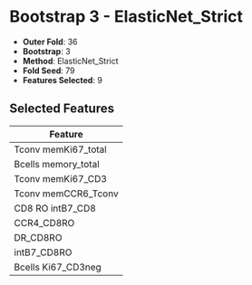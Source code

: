 # Bootstrap 3 - ElasticNet_Strict

- **Outer Fold**: 36
- **Bootstrap**: 3
- **Method**: ElasticNet_Strict
- **Fold Seed**: 79
- **Features Selected**: 9

## Selected Features

| Feature |
|---------|
| Tconv memKi67_total |
| Bcells memory_total |
| Tconv memKi67_CD3 |
| Tconv memCCR6_Tconv |
| CD8 RO intB7_CD8 |
| CCR4_CD8RO |
| DR_CD8RO |
| intB7_CD8RO |
| Bcells Ki67_CD3neg |
